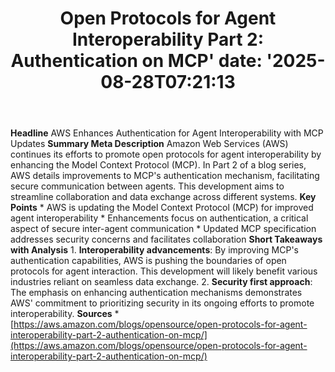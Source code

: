 ﻿---
title: "Open Protocols for Agent Interoperability Part 2: Authentication on MCP'
date: '2025-08-28T07:21:13"
category: "Markets"
summary: ""
slug: "open protocols for agent interoperability part 2 authenticat"
source_urls:
  - "https://aws.amazon.com/blogs/opensource/open-protocols-for-agent-interoperability-part-2-authentication-on-mcp/"
seo:
  title: "Open Protocols for Agent Interoperability Part 2: Authentication on MCP | Hash n Hedge'
  description: '"
  keywords: ["news", "markets", "brief"]
---
**Headline** AWS Enhances Authentication for Agent Interoperability with MCP Updates  **Summary Meta Description** Amazon Web Services (AWS) continues its efforts to promote open protocols for agent interoperability by enhancing the Model Context Protocol (MCP). In Part 2 of a blog series, AWS details improvements to MCP's authentication mechanism, facilitating secure communication between agents. This development aims to streamline collaboration and data exchange across different systems.  **Key Points**  * AWS is updating the Model Context Protocol (MCP) for improved agent interoperability * Enhancements focus on authentication, a critical aspect of secure inter-agent communication * Updated MCP specification addresses security concerns and facilitates collaboration  **Short Takeaways with Analysis**  1.  **Interoperability advancements**: By improving MCP's authentication capabilities, AWS is pushing the boundaries of open protocols for agent interaction. This development will likely benefit various industries reliant on seamless data exchange. 2.  **Security first approach**: The emphasis on enhancing authentication mechanisms demonstrates AWS' commitment to prioritizing security in its ongoing efforts to promote interoperability.  **Sources**  * [https://aws.amazon.com/blogs/opensource/open-protocols-for-agent-interoperability-part-2-authentication-on-mcp/](https://aws.amazon.com/blogs/opensource/open-protocols-for-agent-interoperability-part-2-authentication-on-mcp/) 
